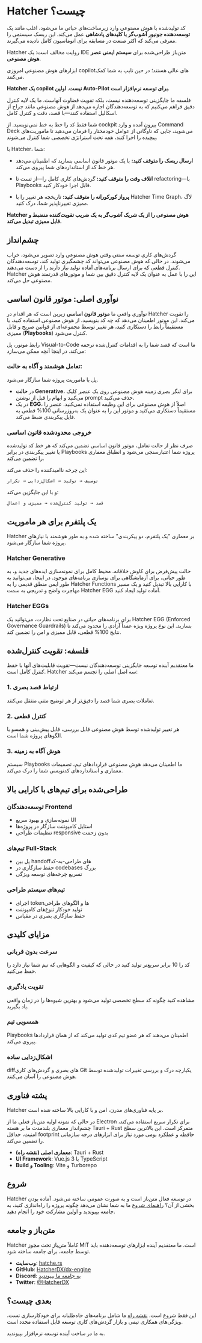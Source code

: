 # Hatcher چیست؟

کد تولیدشده با هوش مصنوعی وارد زیرساخت‌های حیاتی ما می‌شود، اغلب مانند یک **توسعه‌دهنده جونیور آشوب‌گر با کلیدهای پادشاهی** عمل می‌کند. این ریسک سیستمی را معرفی می‌کند که اکثر صنعت در مسابقه برای اتوماسیون کامل نادیده می‌گیرند.

Hatcher روایت مخالف است: یک IDE متن‌باز طراحی‌شده برای **سیستم ایمنی عصر هوش مصنوعی**.

ابزارهای هوش مصنوعی امروزی copilotهای عالی هستند؛ در حین تایپ به شما کمک می‌کنند.

**Hatcher یک copilot نیست. اولین Auto-Pilot برای توسعه نرم‌افزار است.**

فلسفه ما جایگزینی توسعه‌دهنده نیست، بلکه تقویت قضاوت آنهاست. ما یک لایه کنترل دقیق فراهم می‌کنیم که به توسعه‌دهندگان اجازه می‌دهد از هوش مصنوعی مانند جراح از اسکالپل استفاده کنند—با قصد، دقت و کنترل کامل.

شما فقط کد را خط به خط نمی‌نویسید. از cockpit بیرون آمده و وارد Command Deck می‌شوید، جایی که ناوگانی از عوامل خودمختار را فرمان می‌دهید تا ماموریت‌های پیچیده را اجرا کنند، همه تحت استراتژی تخصصی شما کنترل می‌شوند.

با Hatcher، شما:

- **ارسال ریسک را متوقف کنید:** با یک موتور قانون اساسی بسازید که اطمینان می‌دهد هر خط کد از استانداردهای شما پیروی می‌کند.

- **اتلاف وقت را متوقف کنید:** گردش‌های کاری کامل را—از تست تا refactoring—با Playbooks قابل اجرا خودکار کنید.

- **پرواز کورکورانه را متوقف کنید:** تاریخچه هر تغییر را با Hatcher Time Graph، لاگ ممیزی تغییرناپذیر شما، درک کنید.

**Hatcher هوش مصنوعی را از یک شریک آشوب‌گر به یک ضریب تقویت‌کننده منضبط و قابل ممیزی تبدیل می‌کند.**

## چشم‌انداز

گردش‌های کاری توسعه سنتی وقتی هوش مصنوعی وارد تصویر می‌شود، خراب می‌شوند. در حالی که هوش مصنوعی می‌تواند کد چشمگیری تولید کند، توسعه‌دهندگان کنترل قطعی که برای ارسال برنامه‌های آماده تولید نیاز دارند را از دست می‌دهند. Hatcher این را با عمل به عنوان یک لایه کنترل دقیق بین شما و موتورهای قدرتمند هوش مصنوعی حل می‌کند.

## نوآوری اصلی: موتور قانون اساسی

نوآوری واقعی ما **موتور قانون اساسی** زیرین است که هر اقدام در Hatcher را تقویت می‌کند. این موتور اطمینان می‌دهد که چه کد بنویسید، از هوش مصنوعی استفاده کنید، یا مستقیماً رابط را دستکاری کنید، هر تغییر توسط مجموعه‌ای از قوانین صریح و قابل ممیزی (**Playbooks**) کنترل می‌شود.

رابط موتور، پل Visual-to-Code ما است که قصد شما را به اقدامات کنترل‌شده ترجمه می‌کند. در اینجا آنچه ممکن می‌سازد:

### تعامل هوشمند و آگاه به حالت:

پل با ماموریت پروژه شما سازگار می‌شود.

- در **حالت Generative**، برای لنگر بصری زمینه هوش مصنوعی روی یک عنصر کلیک می‌کنید و ابهام را قبل از نوشتن prompt حذف می‌کنید.
- در یک **EGG**، اصلاً از هوش مصنوعی برای این وظیفه استفاده نمی‌کنید. عنصر را مستقیماً دستکاری می‌کنید و موتور این را به عنوان یک به‌روزرسانی 100% قطعی به فایل پیکربندی ضبط می‌کند.

### خروجی محدودشده قانون اساسی

صرف نظر از حالت تعامل، موتور قانون اساسی تضمین می‌کند که هر خط کد تولیدشده یا تغییر پیکربندی در برابر Playbooks پروژه شما اعتبارسنجی می‌شود و انطباق معماری را تضمین می‌کند.

این چرخه ناامید‌کننده را حذف می‌کند:

```
توصیف → تولید → اشکال‌زدایی → تکرار
```

و با این جایگزین می‌کند:

```
قصد → تولید کنترل‌شده → ممیزی و اعمال
```

## یک پلتفرم برای هر ماموریت

Hatcher بر معماری "یک پلتفرم، دو پیکربندی" ساخته شده و به طور هوشمند با نیازهای پروژه شما سازگار می‌شود.

### <DocIcon type="constitutional" inline /> Hatcher Generative

حالت پیش‌فرض برای کاوش خلاقانه. محیط کامل برای نمونه‌سازی ایده‌های جدید و، به طور حیاتی، برای آزمایشگاهی برای نوسازی برنامه‌های موجود. در اینجا، می‌توانید به طور ایمن منطق قدیمی را به Hatcher Functions با کارایی بالا تبدیل کنید و یک مسیر مهاجرت واضح و تدریجی به سمت Hatcher EGG آماده تولید ایجاد کنید.

### <DocIcon type="building" inline /> Hatcher EGGs

برای برنامه‌های حیاتی در صنایع تحت نظارت، می‌توانید یک Hatcher EGG (Enforced Governance Guardrails) بسازید. این نوع پروژه ویژه عمداً آزادی را محدود می‌کند تا نتایج 100% قطعی، قابل ممیزی و امن را تضمین کند.

## فلسفه: تقویت کنترل‌شده

ما معتقدیم آینده توسعه جایگزینی توسعه‌دهندگان نیست—تقویت قابلیت‌های آنها با حفظ کنترل کامل است. Hatcher سه اصل اصلی را تجسم می‌کند:

### 1. ارتباط قصد بصری

تعاملات بصری شما قصد را دقیق‌تر از هر توضیح متنی منتقل می‌کنند.

### 2. کنترل قطعی

هر تغییر تولیدشده توسط هوش مصنوعی قابل بررسی، قابل پیش‌بینی و همسو با الگوهای پروژه شما است.

### 3. هوش آگاه به زمینه

سیستم Playbooks ما اطمینان می‌دهد هوش مصنوعی قراردادهای تیم، تصمیمات معماری و استانداردهای کدنویسی شما را درک می‌کند.

## طراحی‌شده برای تیم‌های با کارایی بالا

### توسعه‌دهندگان Frontend

- نمونه‌سازی و بهبود سریع UI
- استایل کامپوننت سازگار در پروژه‌ها
- تنظیمات طراحی responsive بدون زحمت

### تیم‌های Full-Stack

- پل بین handoffهای طراحی-به-کد
- حفظ سازگاری در codebases بزرگ
- تسریع چرخه‌های توسعه ویژگی

### تیم‌های سیستم طراحی

- اجرای tokenها و الگوهای طراحی
- تولید خودکار تنوع‌های کامپوننت
- حفظ سازگاری بصری در مقیاس

## مزایای کلیدی

### سرعت بدون قربانی

کد را 10 برابر سریع‌تر تولید کنید در حالی که کیفیت و الگوهایی که تیم شما نیاز دارد را حفظ می‌کنید.

### تقویت یادگیری

مشاهده کنید چگونه کد سطح تخصصی تولید می‌شود و بهترین شیوه‌ها را در زمان واقعی یاد بگیرید.

### همسویی تیم

Playbooks اطمینان می‌دهند که هر عضو تیم کدی تولید می‌کند که از همان قراردادها پیروی می‌کند.

### اشکال‌زدایی ساده

diffهای بصری و گردش‌های کاری Git یکپارچه درک و بررسی تغییرات تولیدشده توسط هوش مصنوعی را آسان می‌کنند.

## پشته فناوری

Hatcher بر پایه فناوری‌های مدرن، امن و با کارایی بالا ساخته شده است.

در حالی که نمونه اولیه متن‌باز فعلی ما از Electron برای تکرار سریع استفاده می‌کند، چشم‌انداز معماری بلندمدت ما بر هسته Tauri + Rust متمرکز است. این بالاترین سطح امنیت، حداقل footprint حافظه و عملکرد بومی مورد نیاز برای ابزارهای درجه سازمانی را تضمین می‌کند.

- **معماری اصلی (نقشه راه)**: Tauri + Rust
- **UI Framework**: Vue.js 3 با TypeScript
- **Build و Tooling**: Vite و Turborepo

## شروع

Hatcher در توسعه فعال متن‌باز است و به صورت عمومی ساخته می‌شود. آماده بودن بخشی از آن؟ [راهنمای شروع](/fa/getting-started) ما به شما نشان می‌دهد چگونه پروژه را راه‌اندازی کنید، به جامعه بپیوندید و اولین مشارکت خود را انجام دهید.

## متن‌باز و جامعه

Hatcher کاملاً متن‌باز تحت مجوز MIT است. ما معتقدیم آینده ابزارهای توسعه‌دهنده باید توسط جامعه، برای جامعه ساخته شود.

- **وب‌سایت**: [hatche.rs](https://hatche.rs)
- **GitHub**: [HatcherDX/dx-engine](https://github.com/HatcherDX/dx-engine)
- **Discord**: [به جامعه ما بپیوندید](https://discord.gg/hatcher)
- **Twitter**: [@HatcherDX](https://twitter.com/HatcherDX)

## بعدی چیست؟

این فقط شروع است. [نقشه راه](/fa/roadmap) ما شامل برنامه‌های جاه‌طلبانه برای خودکارسازی تست، ویژگی‌های همکاری تیمی و بازار گردش‌های کاری توسعه قابل استفاده مجدد است.

به ما در ساخت آینده توسعه نرم‌افزار بپیوندید.

<PageCTA
  title="آماده تبدیل توسعه خود هستید؟"
  subtitle="قدرت هوش مصنوعی قانون اساسی را تجربه کنید و به انقلاب بپیوندید"
  buttonText="اکنون شروع کنید"
  buttonLink="/fa/getting-started"
  buttonStyle="secondary"
  footer="متن‌باز، هدایت‌شده توسط جامعه، ساخته‌شده برای توسعه‌دهندگان توسط توسعه‌دهندگان"
/>
